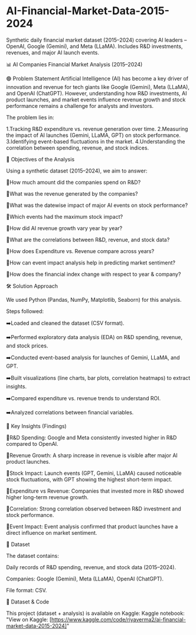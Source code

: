 # AI-Financial-Market-Data-2015-2024
Synthetic daily financial market dataset (2015–2024) covering AI leaders – OpenAI, Google (Gemini), and Meta (LLaMA). Includes R&amp;D investments, revenues, and major AI launch events.


📊 AI Companies Financial Market Analysis (2015–2024)


🟢 Problem Statement
Artificial Intelligence (AI) has become a key driver of innovation and revenue for tech giants like Google (Gemini), Meta (LLaMA), and OpenAI (ChatGPT).
However, understanding how R&D investments, AI product launches, and market events influence revenue growth and stock performance remains a challenge for analysts and investors.


The problem lies in:

1.Tracking R&D expenditure vs. revenue generation over time.
2.Measuring the impact of AI launches (Gemini, LLaMA, GPT) on stock performance.
3.Identifying event-based fluctuations in the market.
4.Understanding the correlation between spending, revenue, and stock indices.



🎯 Objectives of the Analysis

Using a synthetic dataset (2015–2024), we aim to answer:

🔸How much amount did the companies spend on R&D?

🔸What was the revenue generated by the companies?

🔸What was the datewise impact of major AI events on stock performance?

🔸Which events had the maximum stock impact?

🔸How did AI revenue growth vary year by year?

🔸What are the correlations between R&D, revenue, and stock data?

🔸How does Expenditure vs. Revenue compare across years?

🔸How can event impact analysis help in predicting market sentiment?

🔸How does the financial index change with respect to year & company?





🛠 Solution Approach

We used Python (Pandas, NumPy, Matplotlib, Seaborn) for this analysis.

Steps followed:

➡️Loaded and cleaned the dataset (CSV format).

➡️Performed exploratory data analysis (EDA) on R&D spending, revenue, and stock prices.

➡️Conducted event-based analysis for launches of Gemini, LLaMA, and GPT.

➡️Built visualizations (line charts, bar plots, correlation heatmaps) to extract insights.

➡️Compared expenditure vs. revenue trends to understand ROI.

➡️Analyzed correlations between financial variables.




🔑 Key Insights (Findings)

🔹R&D Spending: Google and Meta consistently invested higher in R&D compared to OpenAI.

🔹Revenue Growth: A sharp increase in revenue is visible after major AI product launches.

🔹Stock Impact: Launch events (GPT, Gemini, LLaMA) caused noticeable stock fluctuations, with GPT showing the highest short-term impact.

🔹Expenditure vs Revenue: Companies that invested more in R&D showed higher long-term revenue growth.

🔹Correlation: Strong correlation observed between R&D investment and stock performance.

🔹Event Impact: Event analysis confirmed that product launches have a direct influence on market sentiment.



📂 Dataset

The dataset contains:

Daily records of R&D spending, revenue, and stock data (2015–2024).

Companies: Google (Gemini), Meta (LLaMA), OpenAI (ChatGPT).

File format: CSV.


📂 Dataset & Code

This project (dataset + analysis) is available on Kaggle:
Kaggle notebook: "View on Kaggle: [https://www.kaggle.com/code/riyaverma2/ai-financial-market-data-2015-2024]"

